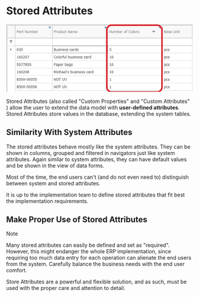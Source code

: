 # Stored Attributes

![Stored Attributes](stored-attributes.png)  

Stored Attributes (also called "Custom Properties" and "Custom Attributes" ) allow the user to extend the data model with **user-defined attributes**. 
Stored Attributes store values in the database, extending the system tables.  

## Similarity With System Attributes

The stored attributes behave mostly like the system attributes. 
They can be shown in columns, grouped and filtered in navigators just like system attributes. 
Again similar to system attributes, they can have default values and be shown in the view of data forms.  

Most of the time, the end users can't (and do not even need to) distinguish between system and stored attributes. 

It is up to the implementation team to define stored attributes that fit best the implementation requirements. 

## Make Proper Use of Stored Attributes

> [!NOTE]
> Many stored attributes can easily be defined and set as "required".
> However, this might endanger the whole ERP implementation, since requiring too much data entry for each operation can alienate the end users from the system.
> Carefully balance the business needs with the end user comfort.  

Store Attributes are a powerful and flexible solution, and as such, must be used with the proper care and attention to detail.  
